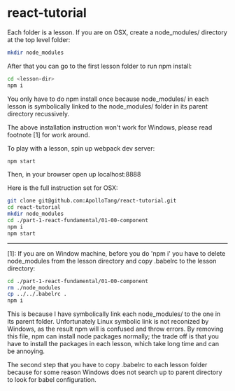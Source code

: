 # react-tutorial

Each folder is a lesson. If you are on OSX, create a node_modules/ directory at the top level folder:

```sh
mkdir node_modules
```

After that you can go to the first lesson folder to run npm install:

```sh
cd <lesson-dir>
npm i
```

You only have to do npm install once because node_modules/ in each lesson is symbolically linked to the node_modules/ folder in its parent directory recussively. 

The above installation instruction won't work for Windows, please read footnote [1] for work around.

To play with a lesson, spin up webpack dev server:

```sh
npm start
```

Then, in your browser open up localhost:8888

Here is the full instruction set for OSX:

```sh
git clone git@github.com:ApolloTang/react-tutorial.git
cd react-tutorial
mkdir node_modules
cd ./part-1-react-fundamental/01-00-component
npm i
npm start 
```





------------
[1]: If you are on Window machine, before you do 'npm i' you have to delete node_modules from the lesson directory and copy .babelrc to the lesson directory:
```sh
cd ./part-1-react-fundamental/01-00-component
rm ./node_modules
cp ../../.babelrc .
npm i
```
This is because I have symbolically link each node_modules/ to the one in its parent folder. Unfortunately Linux symbolic link is not reconized by Windows, as the result npm will is confused and throw errors. By removing this file, npm can install node packages normally; the trade off is that you have to install the packages in each lesson, which take long time and can be annoying. 

The second step that you have to copy .babelrc to each lesson folder because for some reason Windows does not search up to parent directory to look for babel configuration.

